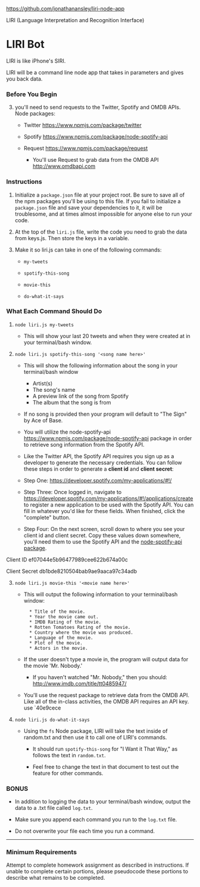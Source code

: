 https://github.com/jonathanansley/liri-node-app

LIRI (Language Interpretation and Recognition Interface)




# LIRI Bot

LIRI is like iPhone's SIRI.

LIRI will be a command line node app that takes in parameters and gives you back data.




### Before You Begin

3. you'll need to send requests to the Twitter, Spotify and OMDB APIs.
Node packages:

   * Twitter
   https://www.npmjs.com/package/twitter
   
   * Spotify
   https://www.npmjs.com/package/node-spotify-api
   
   * Request
   https://www.npmjs.com/package/request
     
     * You'll use Request to grab data from the OMDB API
     http://www.omdbapi.com




### Instructions

1. Initialize a `package.json` file at your project root.
Be sure to save all of the npm packages you'll be using to this file.
If you fail to initialize a `package.json` file and save your dependencies to it, it will be troublesome, and at times almost impossible for anyone else to run your code.

7. At the top of the `liri.js` file, write the code you need to grab the data from keys.js. Then store the keys in a variable.




8. Make it so liri.js can take in one of the following commands:

   * `my-tweets`

   * `spotify-this-song`

   * `movie-this`

   * `do-what-it-says`








### What Each Command Should Do

1. `node liri.js my-tweets`

   * This will show your last 20 tweets and when they were created at in your terminal/bash window.






2. `node liri.js spotify-this-song '<song name here>'`

   * This will show the following information about the song in your terminal/bash window
     
     * Artist(s)     
     * The song's name
     * A preview link of the song from Spotify
     * The album that the song is from

   * If no song is provided then your program will default to "The Sign" by Ace of Base.
   
   * You will utilize the
   node-spotify-api
https://www.npmjs.com/package/node-spotify-api
 package in order to retrieve song information from the Spotify API.

   
   * Like the Twitter API, the Spotify API requires you sign up as a developer to generate the necessary credentials. You can follow these steps in order to generate a **client id** and **client secret**:

   * Step One:
   https://developer.spotify.com/my-applications/#!/
   

   * Step Three:
   Once logged in, navigate to
   https://developer.spotify.com/my-applications/#!/applications/create
   to register a new application to be used with the Spotify API. You can fill in whatever you'd like for these fields.
   When finished, click the "complete" button.

   * Step Four: On the next screen, scroll down to where you see your client id and client secret. Copy these values down somewhere, you'll need them to use the Spotify API and the [node-spotify-api package](https://www.npmjs.com/package/node-spotify-api).

Client ID
ef07044e5b96477989cee622b674a00c

Client Secret
db1bde8210504bab9ae9aaca97c34adb




3. `node liri.js movie-this '<movie name here>'`

   * This will output the following information to your terminal/bash window:

     ```
       * Title of the movie.
       * Year the movie came out.
       * IMDB Rating of the movie.
       * Rotten Tomatoes Rating of the movie.
       * Country where the movie was produced.
       * Language of the movie.
       * Plot of the movie.
       * Actors in the movie.
     ```



   * If the user doesn't type a movie in, the program will output data for the movie 'Mr. Nobody.'
     
     * If you haven't watched "Mr. Nobody," then you should: <http://www.imdb.com/title/tt0485947/>
   
   * You'll use the request package to retrieve data from the OMDB API. Like all of the in-class activities, the OMDB API requires an API key.
   use `40e9cece





4. `node liri.js do-what-it-says`
   
   * Using the `fs` Node package, LIRI will take the text inside of random.txt and then use it to call one of LIRI's commands.
     
     * It should run `spotify-this-song` for "I Want it That Way," as follows the text in `random.txt`.
     
     * Feel free to change the text in that document to test out the feature for other commands.





### BONUS

* In addition to logging the data to your terminal/bash window, output the data to a .txt file called `log.txt`.

* Make sure you append each command you run to the `log.txt` file. 

* Do not overwrite your file each time you run a command.





- - -

### Minimum Requirements

Attempt to complete homework assignment as described in instructions. If unable to complete certain portions, please pseudocode these portions to describe what remains to be completed.